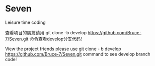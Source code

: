 # Seven
Leisure time coding

查看项目的朋友请用 git clone -b develop https://github.com/Bruce-7/Seven.git 命令查看develop分支代码! 

View the project friends please use git clone - b develop https://github.com/Bruce-7/Seven.git command to see develop branch code!
